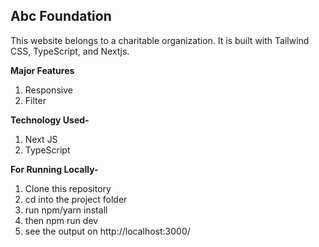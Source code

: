 
## Abc Foundation

This website belongs to a charitable organization. It is built with Tailwind CSS, TypeScript, and Nextjs.

**Major Features**
1. Responsive
2. Filter

**Technology Used-**
1. Next JS
2. TypeScript

**For Running Locally-**
1. Clone this repository
2. cd into the project folder
3. run npm/yarn install
4. then npm run dev
5. see the output on http://localhost:3000/
